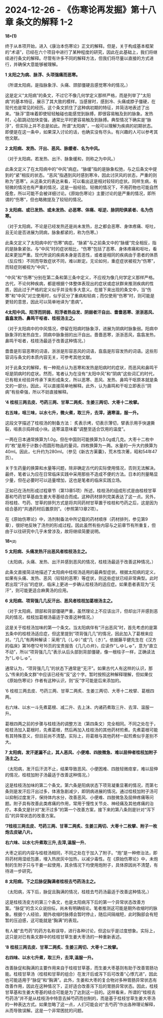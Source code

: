 # 2024-12-26 - 《伤寒论再发掘》第十八章 条文的解释 1-2

**18•(1)**

终于从本项开始，进入《康治本伤寒论》正文的解释。但是，关于构成基本框架的“术语”，已经在六个项目中进行了某种程度的研究，因此在此基础上，我们将继续进行条文的解释。尽管有许多不同的解释方法，但我们将尽量以直接的方式进行，并确保大意能够被理解。

**1 太阳之为病、脉浮、头项强痛而恶寒。**

（所谓太阳病，是指脉象浮、头痛、颈部僵硬且感觉寒冷的情况。）

这是定义“太阳病”的条文，不过它不像几何学定义那样严格，而是列举了“太阳病”的基本特征，展示了其大致的模样。当感冒时，感到冷、头痛或脖子僵硬，在现代也是常见的经历。这个条文抓住了这种病初期的特征，并简洁地表述了出来。“脉浮”意味着即使轻轻触碰也能感觉到脉搏，即很容易触及到的脉象。发热时，心脏跳动加快变强，通常比平时更容易触及到脉搏。典型情况下确实是“脉浮”，但实际上并不总是如此。所谓“太阳病”，一般可以理解为疾病的初期状态。即便是在这一条中，如果深入讨论的话，也确实没有尽头。有兴趣的人可以参考其他文献。

**2 太阳病、发热、汗出、恶风、脉缓者、名为中风。**

（对于太阳病，若发热、出汗、脉象缓和，则称之为中风。）

此条文定义了在太阳病中的“中风”病症。“脉缓”指的是脉象松弛，与之后条文中提到的“紧”相反的状态。“恶风”指遇到风时感到寒冷，因此讨厌风的状态，严重的则称为“恶寒”。从这条文的表达来看，可以看出这是相对较轻的症状。同样生病，有轻微的情况也有严重的情况，这是一般经验。轻微的情况下，不用药物也可能自然痊愈，所以可能不会被详细讨论。《原始伤寒论》主要讨论的是严重的情况，即所谓的“伤寒”，但也略微提及了较轻的情况。

**3 太阳病、或已发热、或未发热、必恶寒、体痛、呕逆、脉阴阳俱紧者、名为伤寒。**

（对于太阳病，不论是已经发热还是尚未发热，总之都会恶寒、身体疼痛、呕吐，且无论是否进展为阴病，脉象都紧的，称为伤寒。）

此条文定义了太阳病中的“伤寒”病症。“脉紧”与之前条文中的“脉缓”完全相反，指的是脉象紧张。与“中风”时的症状相比，“伤寒”包括了恶寒、身体疼痛和呕吐，看起来更加严重。现代所说的疾病本身是否恶性，或者是相同的疾病由于患者的体质（反应性）不同而导致症状不同，难以断定。无论如何，重症症状被视为“伤寒”，而轻症则被视为“中风”。

“中风”和“伤寒”分别在第二条和第三条中定义，不应视为像几何学定义那样严格。古代，不论何种疾病，都是根据个体整体表现出的症状或症状群来推测疾病的性质，因此过于严格的定义似乎并没有多大意义。在接下来出现的条文中，当“伤寒”和“中风”对立使用时，似乎区分了重病和轻病；而仅使用“伤寒”时，则可能是更轻的意思，因此可以简单地译为“患病”。

**4太阳中风、阳浮而阴弱、阳浮者热自发、阴弱者汗自出、嗇嗇恶寒、浙浙恶风、翕翕发热、鼻鸣干呕者、桂枝汤主之。**

（对于太阳病中的中风情况，停留在阳病时脉象浮，进展为阴病时脉象弱。阳病中脉象浮的发热自生，阴病中脉象弱的出汗自出。嗇嗇恶寒，浙浙恶风，翕翕发热，鼻鸣干呕者，桂枝汤最适于改善这种情况。）

嗇嗇是形容恶寒的词语，浙浙是形容恶风的词语，翕翕是形容发热的词语。这些形容词与条文的本质内容无关，可参考其他文献。

对于此条文的解释，有一种观点认为恶寒和发热是阳病时的症状，而恶风和鼻鸣干呕是阴病时的症状。然而，笔者认为在没有“太阳中风”和“阴病”这些词汇的时代，已有相关经验并传承下来形成条文，所以恶寒、恶风、发热、鼻鸣干呕原本就是条文的一部分。因此，可以直接简单地解释。此外，认为鼻鸣和干呕立即表示“阴病”有些牵强，所以不妨直接解释。

**’4 桂枝三两去皮、芍药三两、甘草二两炙、生姜三两切、大枣十二枚擘。**

**右五味，咀三味，以水七升，微火煮，取三升，去滓，適寒温，服一升。**

这段文字描述了桂枝汤的制备方法： 炙表示烤，切表示薄切，擘表示用手快速撕裂，咀表示捣碎成小块。适寒温意味着“调整至适合饮用的温度”。

一两在日本通常换算为1.0g，但在中国则可能换算为3.0g或几克。大枣十二枚中的“枚”是用于计数小而圆形物品的量词，四枚换算为一两。水量的一升大约换算为40ml。因此，七升约为280ml。（参见《新古方薬囊》，荒木性次著，昭和54年47页）。

关于生药量的换算和水量等问题，除非确定古代的实际使用情况，否则无法解决。最终，笔者认为应在日常临床实践中采用那些不造成不便的方法。日本的剂量略显少量，但在必要时可以适量增加，这也是笔者的临床实践立场。

正如已在汤剂形成过程章节（第13章5项）所述，桂枝汤的组成形式是由桂枝甘草基和芍药甘草基由生姜大枣基结合而成。这种药材排列完美表达了这一点。另外，将桂枝、芍药、甘草的排列方式是将共同药材甘草置于桂枝和芍药之后，这是因为结合基的“共通药材后置原则”。（参照第13章2项）。

在《原始伤寒论》中，汤剂制备法中所记载的药材顺序（药材排列，参见第9章），很好地反映了汤剂的形成过程。因此虽然有些内容与之前章节有所重复，但由于以往研究中几乎未曾涉及，故将继续简要说明。

**18•⑵**

**5 太阳病、头痛发热汗出恶风者桂枝汤主之。**

（太阳病，头痛、发热、出汗并感到恶风的情况，桂枝汤最适于改善这种情况。）

此条文直接简洁地描述了太阳病中桂枝汤适用的最典型症状。根据太阳病的定义，如果有头痛、发热、恶风（较轻的恶寒）等症状，则这些症状已经非常典型。此时若出现“汗出”的症状，临床上更进一步确认桂枝汤的适应症。如果患者表现为“无汗”，则可能更适合麻黄汤的应用。

**6 太阳病、项背强几几反汗出、恶风者桂枝加葛根汤主之。**

（对于太阳病，颈部和背部僵硬严重，虽然理论上不应该出汗，但却出汗并感到恶风的情况，桂枝加葛根汤最适于改善这种情况。）

这是关于桂枝汤加味的第一个条文。当太阳病伴有“汗出恶风”时，首先考虑的是第五条中的桂枝汤适应症，但这里提到“项背强几几”的情况，因此加入了葛根来应对。“几几”有两种解读：采用“几（しゆ）”或“几（き）”。依据藤平健先生在《汉方的临床》第16卷12号16页的宝贵报告《几几の弁》，应读作“しゆしゅ”，意为“直立不动”，所以“项背强几几”表示从后头部到背部僵硬，像一根柱子一样，正确读法为“しゆしゅ”。

通常认为，“项背强几几”的状态下通常是“无汗”。如果古代人有这样的认识，那么“传来的条文群”中应该已经有“反”这个字。暂时按照这种解释理解，但如果仅《原始伤寒论》作者有这种认识，则“反”字可能是后来添加的。

’6 桂枝三两去皮、芍药三两、甘草二两炙、生姜三两切、大枣十二枚擘、葛根四两。 

右六味、以水一斗先煮葛根、减二升、去上沫、内诸药煮取三升、去滓、温服一升。

葛根四两之前的步骤与桂枝汤的调整方法（第四条文）完全相同。不同之处在于，桂枝汤加入葛根时，先煮葛根，然后再加入桂枝汤的其他药材煎煮。先煮葛根可能有其特殊意义，但目前尚不清楚。实际上，将葛根与其他药材一起煎煮似乎差别不大。

**7 太阳病，发汗遂漏不止，其人恶风、小便难、四肢微急、难以屈伸者桂枝加附子汤主之。**

（太阳病，发汗后汗流不止，结果导致恶风、小便困难、四肢轻微痉挛，难以屈伸的情况，桂枝加附子汤最适于改善这种情况。）

这是桂枝汤加味的第二个条文。第六条是阳病状态下项背凝重显著的情况，而第七条则是发汗后汗出过多，体液急剧减少，即阴病进展的情况。通过桂枝加附子汤可以抑制过度发汗，保持体内水分，改善恶风、小便难、四肢微急及屈伸疼痛等问题。附子具有改善此类疼痛的作用，常用于慢性关节炎、神经痛及其他疼痛的治疗。本条文是针对“发汗过多”的第一个改善方案，接下来的第八条则是针对“泻下后”的异常状态的改善方案。

**’7桂枝三两去皮、芍药三两、甘草二两炙、生姜三两切、大枣十二枚擘、附子一枚炮去皮破八片。**

**右六味、以水七升煮取三升,去滓,温服一升**。

大枣之前的内容与桂枝汤相同，不同之处在于加入了附子。“炮”是一种修治法，即将药材用湿纸包裹，埋入热炭灰中加热，以减少毒性。在《原始伤寒论》中，未炮制的生附子只与干姜一起使用，其余情况下均使用炮附子，具体原因尚不清楚，有待进一步研究。

**8 太阳病，下之后脉促胸满者桂枝去芍药汤主之。**

（太阳病，泻下后，脉促且胸满的情况，桂枝去芍药汤最适于改善这种情况。）

这是桂枝汤变方的第三个条文，也是太阳病泻下后的第一个异常状态改善方案。“脉促”的含义众说纷纭，尚未有明确结论。笔者推测这可能是期外收缩时的脉象。根据个人经验，期外收缩时脉搏会暂时停止，随后间隔缩短，此时胸部会有短暂的压迫感，这可能就是“胸满”的表现。

有人被“去芍药”的药方名称误导，进行各种讨论，但这似乎是过度想象。实际上，这只是对已有条文群中的桂枝甘草生姜大枣汤的一种重新表述。

**’8 桂枝三两去皮、甘草二两炙、生姜三两切、大枣十二枚擘。**

**右四味、以水七升煮，取三升，去滓,温服一升。**

改善脉促和胸满的主要作用来自于桂枝甘草基，而生姜大枣基则有助于改善胃肠功能。桂枝甘草汤（桂枝和甘草的组合）在发汗后或泻下后可改善“心悸亢进”，因此也可能适用于“脉促”和“胸满”。此外，生姜和大枣的复合物对多种胃肠异常状态有改善作用，因此在这种情况下，正好适合改善泻下后的胃肠异常状态。因此，桂枝甘草基和生姜大枣基的结合可能是为了达到这一目的。这样看来，所谓的“桂枝去芍药汤”并不是从桂枝汤中特意去掉芍药而创制的，而是基于桂枝甘草生姜大枣汤的一种表达方式。如果忽略了这一点，人们可能会对“去芍药”作出各种理论解释，从而导致误解。这是一个非常困扰的问题。